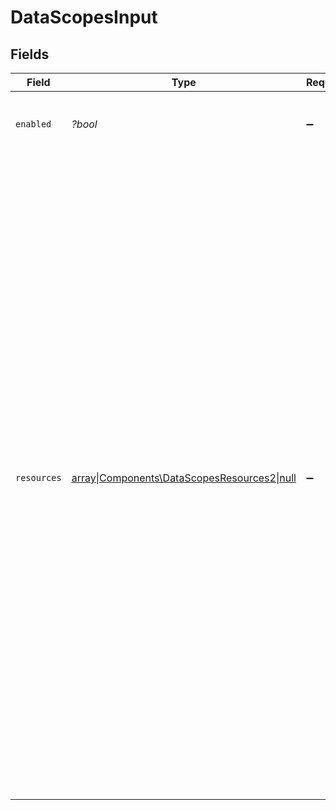 # DataScopesInput


## Fields

| Field                                                                                                                                                                                                                                                                                                                                                                                                                                                                                                                                                                                                  | Type                                                                                                                                                                                                                                                                                                                                                                                                                                                                                                                                                                                                   | Required                                                                                                                                                                                                                                                                                                                                                                                                                                                                                                                                                                                               | Description                                                                                                                                                                                                                                                                                                                                                                                                                                                                                                                                                                                            | Example                                                                                                                                                                                                                                                                                                                                                                                                                                                                                                                                                                                                |
| ------------------------------------------------------------------------------------------------------------------------------------------------------------------------------------------------------------------------------------------------------------------------------------------------------------------------------------------------------------------------------------------------------------------------------------------------------------------------------------------------------------------------------------------------------------------------------------------------------ | ------------------------------------------------------------------------------------------------------------------------------------------------------------------------------------------------------------------------------------------------------------------------------------------------------------------------------------------------------------------------------------------------------------------------------------------------------------------------------------------------------------------------------------------------------------------------------------------------------ | ------------------------------------------------------------------------------------------------------------------------------------------------------------------------------------------------------------------------------------------------------------------------------------------------------------------------------------------------------------------------------------------------------------------------------------------------------------------------------------------------------------------------------------------------------------------------------------------------------ | ------------------------------------------------------------------------------------------------------------------------------------------------------------------------------------------------------------------------------------------------------------------------------------------------------------------------------------------------------------------------------------------------------------------------------------------------------------------------------------------------------------------------------------------------------------------------------------------------------ | ------------------------------------------------------------------------------------------------------------------------------------------------------------------------------------------------------------------------------------------------------------------------------------------------------------------------------------------------------------------------------------------------------------------------------------------------------------------------------------------------------------------------------------------------------------------------------------------------------ |
| `enabled`                                                                                                                                                                                                                                                                                                                                                                                                                                                                                                                                                                                              | *?bool*                                                                                                                                                                                                                                                                                                                                                                                                                                                                                                                                                                                                | :heavy_minus_sign:                                                                                                                                                                                                                                                                                                                                                                                                                                                                                                                                                                                     | Whether Data Scopes is enabled for this application                                                                                                                                                                                                                                                                                                                                                                                                                                                                                                                                                    | true                                                                                                                                                                                                                                                                                                                                                                                                                                                                                                                                                                                                   |
| `resources`                                                                                                                                                                                                                                                                                                                                                                                                                                                                                                                                                                                            | [array\|Components\DataScopesResources2\|null](../../Models/Components/DataScopesResources.md)                                                                                                                                                                                                                                                                                                                                                                                                                                                                                                         | :heavy_minus_sign:                                                                                                                                                                                                                                                                                                                                                                                                                                                                                                                                                                                     | Data scopes resource configuration that can be either detailed field permissions or a wildcard                                                                                                                                                                                                                                                                                                                                                                                                                                                                                                         | {<br/>"hris.employees": {<br/>"id": {<br/>"read": true,<br/>"write": false<br/>},<br/>"first_name": {<br/>"read": true,<br/>"write": true<br/>},<br/>"last_name": {<br/>"read": true,<br/>"write": true<br/>},<br/>"email": {<br/>"read": true,<br/>"write": true<br/>},<br/>"addresses[].street": {<br/>"read": true,<br/>"write": false<br/>},<br/>"addresses[].city": {<br/>"read": true,<br/>"write": false<br/>},<br/>"employment.job_title": {<br/>"read": true,<br/>"write": true<br/>},<br/>"custom_fields[].employee_number": {<br/>"read": true,<br/>"write": false<br/>}<br/>},<br/>"hris.departments": {<br/>"id": {<br/>"read": true,<br/>"write": false<br/>},<br/>"name": {<br/>"read": true,<br/>"write": true<br/>},<br/>"code": {<br/>"read": true,<br/>"write": false<br/>}<br/>}<br/>} |